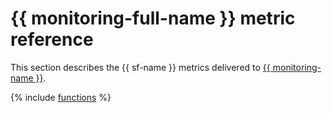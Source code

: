# {{ monitoring-full-name }} metric reference

This section describes the {{ sf-name }} metrics delivered to [{{ monitoring-name }}](../monitoring/index.yaml).

{% include [functions](../_includes/monitoring/metrics-ref/functions.md) %}